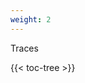 ```yaml
---
weight: 2
---
```


Traces

<!-- spellchecker-disable -->

{{< toc-tree >}}

<!-- spellchecker-enable -->
